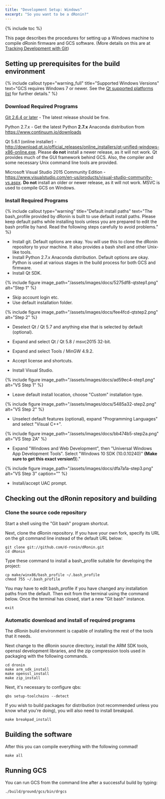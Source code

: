 ```yaml
---
title: "Development Setup: Windows"
excerpt: "So you want to be a dRonin?"
---
```

{% include toc %}

This page describes the procedures for setting up a Windows machine to compile dRonin firmware and GCS software. (More details on this are at [Tracking Development with Git](doc:tracking-development-with-git))

## Setting up prerequisites for the build environment

{% include callout type="warning_full" title="Supported Windows Versions" text="GCS requires Windows 7 or newer. See the [Qt supported platforms list](http://doc.qt.io/archives/qt-5.8/supported-platforms.html#supported-configurations) for further details." %}

### Download Required Programs

[Git 2.6.4 or later](https://github.com/git-for-windows/git/releases) - The latest release should be fine.

Python 2.7.x - Get the latest Python **2.7.x** Anaconda distribution from https://www.continuum.io/downloads

Qt 5.6.1 (online installer) - http://download.qt.io/official_releases/online_installers/qt-unified-windows-x86-online.exe. Please __do not__ install a newer release, as it will not work. Qt provides much of the GUI framework behind GCS.  Also, the compiler and some necessary Unix command line tools are provided.

Microsoft Visual Studio 2015 Community Edition - https://www.visualstudio.com/en-us/products/visual-studio-community-vs.aspx. __Do not__ install an older or newer release, as it will not work. MSVC is used to compile GCS on Windows.

### Install Required Programs

{% include callout type="warning" title="Default install paths" text="The bash_profile provided by dRonin is built to use default install paths. Please keep default paths while installing tools unless you are prepared to edit the bash profile by hand. Read the following steps carefully to avoid problems." %}

* Install git. Default options are okay. You will use this to clone the dRonin repository to your machine. It also provides a bash shell and other Unix-like tools.
* Install Python 2.7.x Anaconda distribution. Default options are okay. Python is used at various stages in the build process for both GCS and firmware.
* Install Qt SDK.

{% include figure image_path="/assets/images/docs/5275df8-qtstep1.png" alt="Step 1" %}

* Skip account login etc.  
* Use default installation folder.

{% include figure image_path="/assets/images/docs/fee4fcd-qtstep2.png" alt="Step 2" %}

* Deselect Qt / Qt 5.7 and anything else that is selected by default (optional).  
* Expand and select Qt / Qt 5.8 / msvc2015 32-bit.  
* Expand and select Tools / MinGW 4.9.2.  
* Accept license and shortcuts.

* Install Visual Studio.

{% include figure image_path="/assets/images/docs/ad59ec4-step1.png" alt="VS Step 1" %}

* Leave default install location, choose "Custom" installation type.

{% include figure image_path="/assets/images/docs/5485a32-step2.png" alt="VS Step 2" %}

* Unselect default features (optional), expand "Programming Languages" and select "Visual C++".

{% include figure image_path="/assets/images/docs/bb474b5-step2a.png" alt="VS Step 2A" %}

* Expand "Windows and Web Development", then "Universal Windows App Development Tools". Select "Windows 10 SDK (10.0.10240)" **(Make sure to get this exact version!)**)."

{% include figure image_path="/assets/images/docs/dfa7a1a-step3.png" alt="VS Step 3" caption="" %}

* Install/accept UAC prompt.

## Checking out the dRonin repository and building

### Clone the source code repository

Start a shell using the "Git bash" program shortcut.

Next, clone the dRonin repository.  If you have your own fork, specify its URL on the git command line instead of the default URL below:

```
git clone git://github.com/d-ronin/dRonin.git
cd dRonin
```

Type these command to install a bash_profile suitable for developing the project:

```
cp make/winx86/bash_profile ~/.bash_profile
chmod 755 ~/.bash_profile
```

You may have to edit bash_profile if you have changed any installation paths from the default. Then exit from the terminal using the command below.  Once the terminal has closed, start a new "Git bash" instance.

```
exit
```

### Automatic download and install of required programs

The dRonin build environment is capable of installing the rest of the tools that it needs.

Next change to the dRonin source directory, install the ARM SDK tools, openssl development libraries, and the zip compression tools used in packaging with the following commands.

```
cd dronin
make arm_sdk_install
make openssl_install
make zip_install
```

Next, it's necessary to configure qbs:

```
qbs setup-toolchains --detect
```

If you wish to build packages for distribution (not recommended unless you know what you're doing), you will also need to install breakpad.
```
make breakpad_install
```

## Building the software

After this you can compile everything with the following commad!

```
make all
```

## Running GCS

You can run GCS from the command line after a successful build by typing:

```
./build/ground/gcs/bin/drgcs
```

